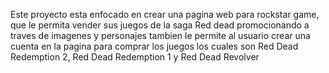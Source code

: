 Este proyecto esta enfocado en crear una pagina web para rockstar game, que le permita vender sus juegos de la saga Red dead
promocionando a traves de imagenes y personajes
tambien le permite al usuario crear una cuenta en la pagina para comprar los juegos
los cuales son Red Dead Redemption 2, Red Dead Redemption 1 y Red Dead Revolver
